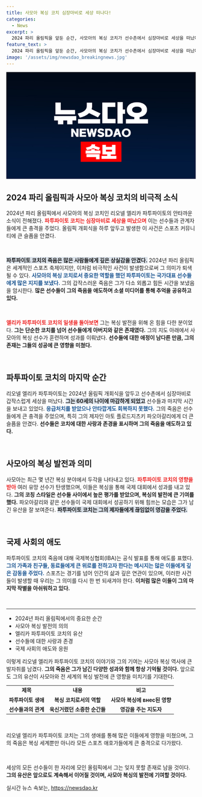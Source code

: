 ```yaml
---
title: 사모아 복싱 코치 심장마비로 세상 떠나다!
categories:
  - News
excerpt: >
  2024 파리 올림픽을 앞둔 순간, 사모아의 복싱 코치가 선수촌에서 심장마비로 세상을 떠났다. 그의 갑작스러운 죽음은 선수와 동료들에게 큰 충격으로 다가오고 있다.
feature_text: >
  2024 파리 올림픽을 앞둔 순간, 사모아의 복싱 코치가 선수촌에서 심장마비로 세상을 떠났다. 그의 갑작스러운 죽음은 선수와 동료들에게 큰 충격으로 다가오고 있다.
image: '/assets/img/newsdao_breakingnews.jpg'
---
```


<p><img src="/assets/img/newsdao_breakingnews.jpg" alt="firstkoreanews 속보" /></p>

<h2 data-ke-size="size26">2024 파리 올림픽과 사모아 복싱 코치의 비극적 소식</h2>

<p data-ke-size="size16">2024년 파리 올림픽에서 사모아의 복싱 코치인 리오넬 엘리카 파투파이토의 안타까운 소식이 전해졌다. <b><span style="color: #ee2323;">파투파이토 코치는 심장마비로 세상을 떠났으며</span></b> 이는 선수들과 관계자들에게 큰 충격을 주었다. 올림픽 개회식을 하루 앞두고 발생한 이 사건은 스포츠 커뮤니티에 큰 슬픔을 안겼다.</p>

<p data-ke-size="size16">&nbsp;</p>

<p><b><span style="background-color: #21538527;">파투파이토 코치의 죽음은 많은 사람들에게 깊은 상실감을 안겼다.</span></b> 2024년 파리 올림픽은 세계적인 스포츠 축제이지만, 이처럼 비극적인 사건이 발생함으로써 그 의미가 퇴색될 수 있다. <b><span style="color: #1a5490;">사모아의 복싱 코치로서 중요한 역할을 했던 파투파이토는 국가대표 선수들에게 많은 지지를 보냈다.</span></b> 그의 갑작스러운 죽음은 그가 다소 외롭고 힘든 시간을 보냈음을 암시한다. <b>많은 선수들이 그의 죽음을 애도하며 소셜 미디어를 통해 추억을 공유하고 있다.</b></p>

<p data-ke-size="size16">&nbsp;</p>

<p><b><span style="color: #ee2323;">엘리카 파투파이토 코치의 일생을 돌아보면</span></b> 그는 복싱 발전을 위해 온 힘을 다한 분이었다. <b>그는 단순한 코치를 넘어 선수들에게 아버지와 같은 존재였다.</b> 그의 지도 아래에서 사모아의 복싱 선수가 훈련하며 성과를 이뤄냈다. <b>선수들에 대한 애정이 남다른 만큼, 그의 존재는 그들의 성공에 큰 영향을 미쳤다.</b></p>

<p data-ke-size="size16">&nbsp;</p>

<h2 data-ke-size="size26">파투파이토 코치의 마지막 순간</h2>

<p data-ke-size="size16">리오넬 엘리카 파투파이토는 2024년 올림픽 개회식을 앞두고 선수촌에서 심장마비로 갑작스럽게 세상을 떠났다. <b><span style="background-color: #21538527;">그는 60세의 나이에 마감하게 되었고</span></b> 선수들과 마지막 시간을 보내고 있었다. <b><span style="color: #1a5490;">응급처치를 받았으나 안타깝게도 회복하지 못했다.</span></b> 그의 죽음은 선수들에게 큰 충격을 주었으며, 특히 그의 제자인 아토 플로드지츠키 파오아갈리에게 더 큰 슬픔을 안겼다. <b>선수들은 코치에 대한 사랑과 존경을 표시하며 그의 죽음을 애도하고 있다.</b>

<p data-ke-size="size16">&nbsp;</p>

<h2 data-ke-size="size26">사모아의 복싱 발전과 의미</h2>

<p data-ke-size="size16">사모아는 최근 몇 년간 복싱 분야에서 두각을 나타내고 있다. <b><span style="color: #ee2323;">파투파이토 코치의 영향을 받아</span></b> 여러 유망 선수가 탄생했으며, 이들은 복싱을 통해 국제 대회에서 성과를 내고 있다. <b>그의 코칭 스타일은 선수들 사이에서 높은 평가를 받았으며, 복싱의 발전에 큰 기여를 했다.</b> 파오아갈리와 같은 선수들이 국제 대회에서 성공하기 위해 힘쓰는 모습은 그가 남긴 유산을 잘 보여준다. <b><span style="background-color: #21538527;">파투파이토 코치는 그의 제자들에게 끊임없이 영감을 주었다.</span></b>

<p data-ke-size="size16">&nbsp;</p>

<h2 data-ke-size="size26">국제 사회의 애도</h2>

<p data-ke-size="size16">파투파이토 코치의 죽음에 대해 국제복싱협회(IBA)는 공식 발표를 통해 애도를 표했다. <b><span style="color: #1a5490;">그의 가족과 친구들, 동료들에게 큰 위로를 전하고자 한다는 메시지는 많은 이들에게 깊은 감동을 주었다.</span></b> 스포츠는 경기를 넘어 인간의 삶과 깊은 연관이 있으며, 이러한 사건들이 발생할 때 우리는 그 의미를 다시 한 번 되새겨야 한다. <b>이처럼 많은 이들이 그의 마지막 작별을 아쉬워하고 있다.</b>

<p data-ke-size="size16">&nbsp;</p>

<hr>

<ul>
    <li>2024년 파리 올림픽에서의 중요한 순간</li>
    <li>사모아 복싱 발전의 의의</li>
    <li>엘리카 파투파이토 코치의 유산</li>
    <li>선수들에 대한 사랑과 존경</li>
    <li>국제 사회의 애도와 응원</li>
</ul>

<p data-ke-size="size16">이렇게 리오넬 엘리카 파투파이토 코치의 이야기와 그의 기여는 사모아 복싱 역사에 큰 발자취를 남겼다. <b>그의 죽음은 그가 남긴 다양한 성과와 함께 항상 기억될 것이다.</b> 앞으로도 그의 유산이 사모아와 전 세계의 복싱 발전에 큰 영향을 미치기를 기대한다.</p>

<table style="width: 100%;">
    <tr>
        <td style="text-align: center; height: 17px;"><b>제목</b></td>
        <td style="text-align: center; height: 17px;"><b>내용</b></td>
        <td style="text-align: center; height: 17px;"><b>비고</b></td>
    </tr>
    <tr>
        <td style="text-align: center; height: 17px;"><b>파투파이토 생애</b></td>
        <td style="text-align: center; height: 17px;"><b>복싱 코치로서의 역할</b></td>
        <td style="text-align: center; height: 17px;"><b>사모아 복싱에 внес된 영향</b></td>
    </tr>
    <tr>
        <td style="text-align: center; height: 17px;"><b>선수들과의 관계</b></td>
        <td style="text-align: center; height: 17px;"><b>욱신거렸던 소중한 순간들</b></td>
        <td style="text-align: center; height: 17px;"><b>영감을 주는 지도자</b></td>
    </tr>
</table>

<p data-ke-size="size16">&nbsp;</p>

<p data-ke-size="size16">리오넬 엘리카 파투파이토 코치는 그의 생애를 통해 많은 이들에게 영향을 미쳤으며, 그의 죽음은 복싱 세계뿐만 아니라 모든 스포츠 애호가들에게 큰 충격으로 다가왔다.</p> 

<p data-ke-size="size16">&nbsp;</p>

<p data-ke-size="size16">세상의 모든 선수들이 한 자리에 모인 올림픽에서 그는 잊지 못할 존재로 남을 것이다. <b>그의 유산은 앞으로도 계속해서 이어질 것이며, 사모아 복싱의 발전에 기여할 것이다.</b></p>
실시간 뉴스 속보는, <a href="https://newsdao.kr" rel="dofollow">https://newsdao.kr</a>


